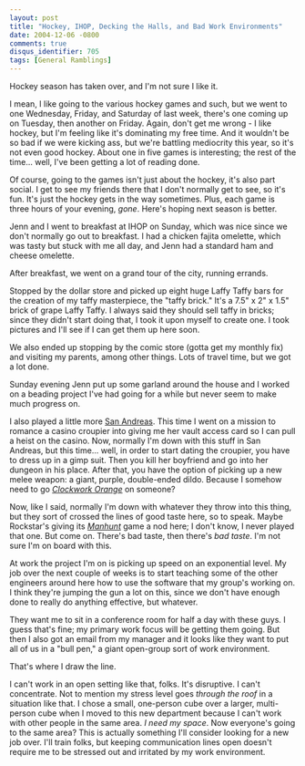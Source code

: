 ```yaml
---
layout: post
title: "Hockey, IHOP, Decking the Halls, and Bad Work Environments"
date: 2004-12-06 -0800
comments: true
disqus_identifier: 705
tags: [General Ramblings]
---
```

Hockey season has taken over, and I'm not sure I like it.
 
 I mean, I like going to the various hockey games and such, but we went
to one Wednesday, Friday, and Saturday of last week, there's one coming
up on Tuesday, then another on Friday. Again, don't get me wrong - I
like hockey, but I'm feeling like it's dominating my free time. And it
wouldn't be so bad if we were kicking ass, but we're battling mediocrity
this year, so it's not even good hockey. About one in five games is
interesting; the rest of the time... well, I've been getting a lot of
reading done.
 
 Of course, going to the games isn't just about the hockey, it's also
part social. I get to see my friends there that I don't normally get to
see, so it's fun. It's just the hockey gets in the way sometimes. Plus,
each game is three hours of your evening, *gone*. Here's hoping next
season is better.
 
 Jenn and I went to breakfast at IHOP on Sunday, which was nice since we
don't normally go out to breakfast. I had a chicken fajita omelette,
which was tasty but stuck with me all day, and Jenn had a standard ham
and cheese omelette.
 
 After breakfast, we went on a grand tour of the city, running errands.
 
 Stopped by the dollar store and picked up eight huge Laffy Taffy bars
for the creation of my taffy masterpiece, the "taffy brick." It's a 7.5"
x 2" x 1.5" brick of grape Laffy Taffy. I always said they should sell
taffy in bricks; since they didn't start doing that, I took it upon
myself to create one. I took pictures and I'll see if I can get them up
here soon.
 
 We also ended up stopping by the comic store (gotta get my monthly fix)
and visiting my parents, among other things. Lots of travel time, but we
got a lot done.
 
 Sunday evening Jenn put up some garland around the house and I worked
on a beading project I've had going for a while but never seem to make
much progress on.
 
 I also played a little more [San
Andreas](http://www.amazon.com/exec/obidos/ASIN/B0001VGFK2/mhsvortex).
This time I went on a mission to romance a casino croupier into giving
me her vault access card so I can pull a heist on the casino. Now,
normally I'm down with this stuff in San Andreas, but this time... well,
in order to start dating the croupier, you have to dress up in a gimp
suit. Then you kill her boyfriend and go into her dungeon in his place.
After that, you have the option of picking up a new melee weapon: a
giant, purple, double-ended dildo. Because I somehow need to go
[*Clockwork
Orange*](http://www.amazon.com/exec/obidos/ASIN/B00005ATQB/mhsvortex) on
someone?
 
 Now, like I said, normally I'm down with whatever they throw into this
thing, but they sort of crossed the lines of good taste here, so to
speak. Maybe Rockstar's giving its
[*Manhunt*](http://www.amazon.com/exec/obidos/ASIN/B0000A8VBZ/mhsvortex)
game a nod here; I don't know, I never played that one. But come on.
There's bad taste, then there's *bad taste*. I'm not sure I'm on board
with this.
 
 At work the project I'm on is picking up speed on an exponential level.
My job over the next couple of weeks is to start teaching some of the
other engineers around here how to use the software that my group's
working on. I think they're jumping the gun a lot on this, since we
don't have enough done to really do anything effective, but whatever.
 
 They want me to sit in a conference room for half a day with these
guys. I guess that's fine; my primary work focus will be getting them
going. But then I also got an email from my manager and it looks like
they want to put all of us in a "bull pen," a giant open-group sort of
work environment.
 
 That's where I draw the line.
 
 I can't work in an open setting like that, folks. It's disruptive. I
can't concentrate. Not to mention my stress level goes *through the
roof* in a situation like that. I chose a small, one-person cube over a
larger, multi-person cube when I moved to this new department because I
can't work with other people in the same area. *I need my space*. Now
everyone's going to the same area? This is actually something I'll
consider looking for a new job over. I'll train folks, but keeping
communication lines open doesn't require me to be stressed out and
irritated by my work environment.
